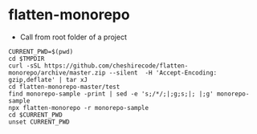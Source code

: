 # flatten-monorepo

- Call from root folder of a project
```
CURRENT_PWD=$(pwd)
cd $TMPDIR
curl -sSL https://github.com/cheshirecode/flatten-monorepo/archive/master.zip --silent  -H 'Accept-Encoding: gzip,deflate' | tar xJ
cd flatten-monorepo-master/test
find monorepo-sample -print | sed -e 's;/*/;|;g;s;|; |;g' monorepo-sample
npx flatten-monorepo -r monorepo-sample
cd $CURRENT_PWD
unset CURRENT_PWD
```